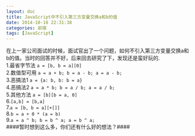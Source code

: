 ```yaml
---
layout: doc
title: JavaScript中不引入第三方变量交换a和b的值
date: 2014-10-18 22:31:38
categories: 前端
tags: [JavaScript]
---
```

<div>在上一家公司面试的时候，面试官出了一个问题，如何不引入第三方变量交换a和b的值。当时的回答并不好，后来回去研究了下，发现还是蛮好玩的.</div><!--more--><div>1.最省字节法 <code>a = [b, b = a][0]</code></div><div>2.数值型可用 <code>a = a + b; b = a - b; a = a - b; </code></div><div>3.恶搞法1 <code>a = {a: b, b: b = a}</code></div><div>4.恶搞法2 <code>a = a * b; b = a / b; a = a / b;</code></div><div>5.其他方法 <code>a = [b][b = a, 0]</code></div><div>6.<code>[a,b] = [b,a]</code></div><div>7.<code>a = [b, b = a][+[]]</code></div><div>8.<code>b = a + 0 * (a = b)</code></div><div>9.<code>a = a ^ b; b = b ^ a; a = b ^ a;</code><br></div>
####暂时想到这么多，你们还有什么好的想法？####